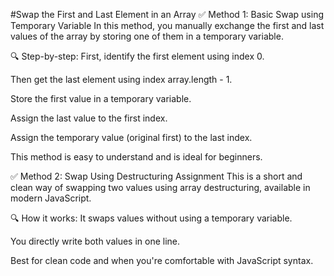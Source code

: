 #Swap the First and Last Element in an Array
✅ Method 1: Basic Swap using Temporary Variable
In this method, you manually exchange the first and last values of the array by storing one of them in a temporary variable.

🔍 Step-by-step:
First, identify the first element using index 0.

Then get the last element using index array.length - 1.

Store the first value in a temporary variable.

Assign the last value to the first index.

Assign the temporary value (original first) to the last index.

This method is easy to understand and is ideal for beginners.

✅ Method 2: Swap Using Destructuring Assignment
This is a short and clean way of swapping two values using array destructuring, available in modern JavaScript.

🔍 How it works:
It swaps values without using a temporary variable.

You directly write both values in one line.

Best for clean code and when you're comfortable with JavaScript syntax.
